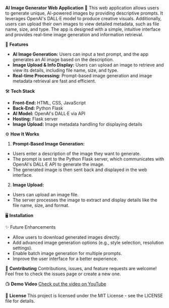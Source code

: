 **AI Image Generator Web Application** 🌟
This web application allows users to generate unique, AI-powered images by providing descriptive prompts. It leverages OpenAI's DALL·E model to produce creative visuals. Additionally, users can upload their own images to view detailed metadata, such as file name, size, and type. The app is designed with a simple, intuitive interface and provides real-time image generation and information retrieval.

🚀 **Features**
- **AI Image Generation:** Users can input a text prompt, and the app generates an AI image based on the description.
- **Image Upload & Info Display:** Users can upload an image to retrieve and view its details, including file name, size, and type.
- **Real-time Processing:** Prompt-based image generation and image metadata retrieval are fast and efficient.

🛠️ **Tech Stack**
- **Front-End:** HTML, CSS, JavaScript
- **Back-End:** Python Flask
- **AI Model:** OpenAI's DALL·E via API
- **Hosting:** Flask server
- **Image Upload:** Image metadata handling for displaying details

⚙️ **How It Works**
1. **Prompt-Based Image Generation:**
- Users enter a description of the image they want to generate.
- The prompt is sent to the Python Flask server, which communicates with OpenAI's DALL·E API to generate the image.
- The generated image is then sent back and displayed in the web interface.

2. **Image Upload:**
- Users can upload an image file.
- The server processes the image to extract and display details like the file name, size, and format.

🖥️ **Installation**

✨ Future Enhancements
- Allow users to download generated images directly.
- Add advanced image generation options (e.g., style selection, resolution settings).
- Enable batch image generation for multiple prompts.
- Improve the user interface for a better experience.
  
🤝 **Contributing**
Contributions, issues, and feature requests are welcome! Feel free to check the issues page or create a new one.

📺 **Demo Video**
[Check out the video on YouTube]((https://youtu.be/AzM_unHGRs8?si=o8OGBw7l9UD83hop))

📄 **License**
This project is licensed under the MIT License - see the LICENSE file for details.


